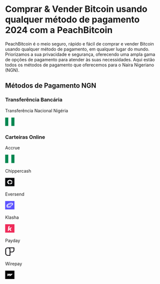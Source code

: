 <body class="payment-methods-page">

# Comprar & Vender Bitcoin usando qualquer método de pagamento 2024 com a PeachBitcoin

PeachBitcoin é o meio seguro, rápido e fácil de comprar e vender Bitcoin usando qualquer método de pagamento, em qualquer lugar do mundo. Priorizamos a sua privacidade e segurança, oferecendo uma ampla gama de opções de pagamento para atender às suas necessidades. Aqui estão todos os métodos de pagamento que oferecemos para o Naira Nigeriano (NGN).

## Métodos de Pagamento NGN

### Transferência Bancária

<div class="payment-grid">
    <div class="payment-grid-item">
        <p>Transferência Nacional Nigéria</p> 
        <img src="/img/faq/logoimg/nigeriaflag.png" width="30px" height="27px" alt="Comprar bitcoin com Transferência Nacional Nigéria, Vender bitcoin com Transferência Nacional Nigéria">
    </div>
</div>

### Carteiras Online

<div class="payment-grid">
    <div class="payment-grid-item">
        <p>Accrue</p> 
        <img src="/img/faq/logoimg/nigeriaflag.png" width="30px" height="27px" alt="Comprar bitcoin com Accrue, Vender bitcoin com Accrue">
    </div>
    <div class="payment-grid-item">
        <p>Chippercash</p> 
        <img src="/img/faq/logoimg/chippercash.png" width="30px" height="27px" alt="Comprar bitcoin com Chippercash, Vender bitcoin com Chippercash">
    </div>
    <div class="payment-grid-item">
        <p>Eversend</p> 
        <img src="/img/faq/logoimg/eversend.png" width="30px" height="27px" alt="Comprar bitcoin com Eversend, Vender bitcoin com Eversend">
    </div>
    <div class="payment-grid-item">
        <p>Klasha</p> 
        <img src="/img/faq/logoimg/klasha.png" width="30px" height="27px" alt="Comprar bitcoin com Klasha, Vender bitcoin com Klasha">
    </div>
    <div class="payment-grid-item">
        <p>Payday</p> 
        <img src="/img/faq/logoimg/payday.png" width="30px" height="27px" alt="Comprar bitcoin com Payday, Vender bitcoin com Payday">
    </div>
    <div class="payment-grid-item">
        <p>Wirepay</p> 
        <img src="/img/faq/logoimg/wirepay.png" width="30px" height="27px" alt="Comprar bitcoin com Wirepay, Vender bitcoin com Wirepay">
    </div>
</div>

</body>
